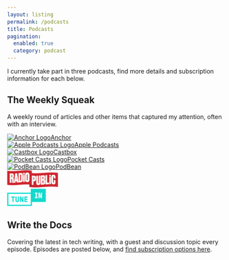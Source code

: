 ```yaml
---
layout: listing
permalink: /podcasts
title: Podcasts
pagination: 
  enabled: true
  category: podcast
---
```


<p>I currently take part in three podcasts, find more details and subscription information for each below.</p>
<h2>The Weekly Squeak</h2>
<p>A weekly round of articles and other items that captured my attention, often with an
  interview.</p>
<div class="podcast-available">
  <div class="styles__stationExternalLinkContainer___2Ze6N"><a
      class="styles__stationExternalLink___4M2QH jsOutboundLink" href="https://anch.co/get_anchor"
      data-vars-outbound-link="https://anch.co/get_anchor" target="_blank" rel="noopener noreferrer"><img
        src="https://d12xoj7p9moygp.cloudfront.net/images/podcast/logo-square/004/anchor.png"
        srcset="https://d12xoj7p9moygp.cloudfront.net/images/podcast/logo-square/004/anchor.png 1x, https://d12xoj7p9moygp.cloudfront.net/images/podcast/logo-square/004/anchor@2x.png 2x"
        alt="Anchor Logo" height="22" width="22"
        class="styles__stationExternalLinkImage___3NUMo"><span>Anchor</span></a></div>
  <div class="styles__stationExternalLinkContainer___2Ze6N"><a
      class="styles__stationExternalLink___4M2QH jsOutboundLink"
      href="https://itunes.apple.com/au/podcast/gregarious-mammal/id1071207052"
      data-vars-outbound-link="https://itunes.apple.com/au/podcast/gregarious-mammal/id1071207052" target="_blank"
      rel="noopener noreferrer"><img
        src="https://d12xoj7p9moygp.cloudfront.net/images/podcast/logo-square/004/apple_podcasts.png"
        srcset="https://d12xoj7p9moygp.cloudfront.net/images/podcast/logo-square/004/apple_podcasts.png 1x, https://d12xoj7p9moygp.cloudfront.net/images/podcast/logo-square/004/apple_podcasts@2x.png 2x"
        alt="Apple Podcasts Logo" height="22" width="22"
        class="styles__stationExternalLinkImage___3NUMo"><span>Apple Podcasts</span></a></div>
  <div class="styles__stationExternalLinkContainer___2Ze6N"><a
      class="styles__stationExternalLink___4M2QH jsOutboundLink" href="https://castbox.fm/channel/id1200617"
      data-vars-outbound-link="https://castbox.fm/channel/id1200617" target="_blank" rel="noopener noreferrer"><img
        src="https://d12xoj7p9moygp.cloudfront.net/images/podcast/logo-square/004/castbox.png"
        srcset="https://d12xoj7p9moygp.cloudfront.net/images/podcast/logo-square/004/castbox.png 1x, https://d12xoj7p9moygp.cloudfront.net/images/podcast/logo-square/004/castbox@2x.png 2x"
        alt="Castbox Logo" height="22" width="22"
        class="styles__stationExternalLinkImage___3NUMo"><span>Castbox</span></a></div>
  <div class="styles__stationExternalLinkContainer___2Ze6N"><a
      class="styles__stationExternalLink___4M2QH jsOutboundLink" href="http://pca.st/nNqR"
      data-vars-outbound-link="http://pca.st/nNqR" target="_blank" rel="noopener noreferrer"><img
        src="https://d12xoj7p9moygp.cloudfront.net/images/podcast/logo-square/004/pocket_casts.png"
        srcset="https://d12xoj7p9moygp.cloudfront.net/images/podcast/logo-square/004/pocket_casts.png 1x, https://d12xoj7p9moygp.cloudfront.net/images/podcast/logo-square/004/pocket_casts@2x.png 2x"
        alt="Pocket Casts Logo" height="22" width="22" class="styles__stationExternalLinkImage___3NUMo"><span>Pocket
        Casts</span></a></div>
  <div class="styles__stationExternalLinkContainer___2Ze6N"><a
      class="styles__stationExternalLink___4M2QH jsOutboundLink"
      href="https://www.podbean.com/podcast-detail/448rv-55e94/Gregarious-Mammal-Podcast"
      data-vars-outbound-link="https://www.podbean.com/podcast-detail/448rv-55e94/Gregarious-Mammal-Podcast"
      target="_blank" rel="noopener noreferrer"><img
        src="https://d12xoj7p9moygp.cloudfront.net/images/podcast/logo-square/004/podbean.png"
        srcset="https://d12xoj7p9moygp.cloudfront.net/images/podcast/logo-square/004/podbean.png 1x, https://d12xoj7p9moygp.cloudfront.net/images/podcast/logo-square/004/podbean@2x.png 2x"
        alt="PodBean Logo" height="22" width="22"
        class="styles__stationExternalLinkImage___3NUMo"><span>PodBean</span></a></div>
  <div><a href="https://radiopublic.com/gregarious-mammal-6VDEeb"><img src="/images/icons/radio-public.png"
        height="40"></a></div>
  <div><a href="https://tunein.com/podcasts/Technology-Podcasts/Gregarious-Mammal-p1158875/"><img
        src="/images/icons/tunein.png" height="40"></a></div>
</div>
<h2>Write the Docs</h2>
<p>Covering the latest in tech writing, with a guest and discussion topic every episode.
  Episodes are posted below, and <a href="https://podcast.writethedocs.org/how-to-subscribe/" target="_blank">find
    subscription options here</a>.</p>